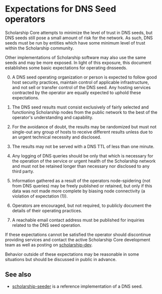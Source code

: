 Expectations for DNS Seed operators
====================================

Scholarship Core attempts to minimize the level of trust in DNS seeds,
but DNS seeds still pose a small amount of risk for the network.
As such, DNS seeds must be run by entities which have some minimum
level of trust within the Scholarship community.

Other implementations of Scholarship software may also use the same
seeds and may be more exposed. In light of this exposure, this
document establishes some basic expectations for operating dnsseeds.

0. A DNS seed operating organization or person is expected to follow good
host security practices, maintain control of applicable infrastructure,
and not sell or transfer control of the DNS seed. Any hosting services
contracted by the operator are equally expected to uphold these expectations.

1. The DNS seed results must consist exclusively of fairly selected and
functioning Scholarship nodes from the public network to the best of the
operator's understanding and capability.

2. For the avoidance of doubt, the results may be randomized but must not
single-out any group of hosts to receive different results unless due to an
urgent technical necessity and disclosed.

3. The results may not be served with a DNS TTL of less than one minute.

4. Any logging of DNS queries should be only that which is necessary
for the operation of the service or urgent health of the Scholarship
network and must not be retained longer than necessary nor disclosed
to any third party.

5. Information gathered as a result of the operators node-spidering
(not from DNS queries) may be freely published or retained, but only
if this data was not made more complete by biasing node connectivity
(a violation of expectation (1)).

6. Operators are encouraged, but not required, to publicly document the
details of their operating practices.

7. A reachable email contact address must be published for inquiries
related to the DNS seed operation.

If these expectations cannot be satisfied the operator should
discontinue providing services and contact the active Scholarship
Core development team as well as posting on
[scholarship-dev](https://groups.google.com/forum/#!forum/scholarship-dev).

Behavior outside of these expectations may be reasonable in some
situations but should be discussed in public in advance.

See also
----------
- [scholarship-seeder](https://github.com/pooler/scholarship-seeder) is a reference implementation of a DNS seed.
